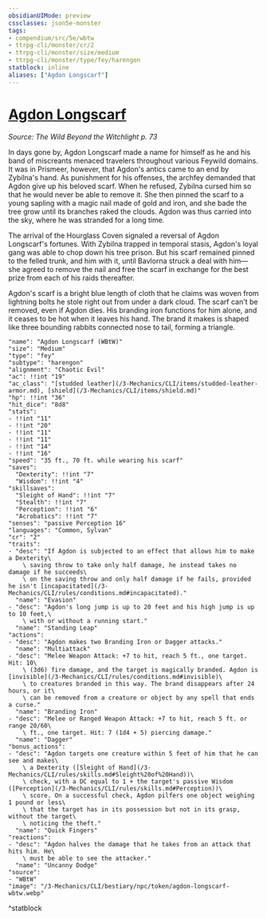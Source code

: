 ```yaml
---
obsidianUIMode: preview
cssclasses: json5e-monster
tags:
- compendium/src/5e/wbtw
- ttrpg-cli/monster/cr/2
- ttrpg-cli/monster/size/medium
- ttrpg-cli/monster/type/fey/harengon
statblock: inline
aliases: ["Agdon Longscarf"]
---
```

# [Agdon Longscarf](3-Mechanics\CLI\bestiary\npc/agdon-longscarf-wbtw.md)
*Source: The Wild Beyond the Witchlight p. 73*  

In days gone by, Agdon Longscarf made a name for himself as he and his band of miscreants menaced travelers throughout various Feywild domains. It was in Prismeer, however, that Agdon's antics came to an end by Zybilna's hand. As punishment for his offenses, the archfey demanded that Agdon give up his beloved scarf. When he refused, Zybilna cursed him so that he would never be able to remove it. She then pinned the scarf to a young sapling with a magic nail made of gold and iron, and she bade the tree grow until its branches raked the clouds. Agdon was thus carried into the sky, where he was stranded for a long time.

The arrival of the Hourglass Coven signaled a reversal of Agdon Longscarf's fortunes. With Zybilna trapped in temporal stasis, Agdon's loyal gang was able to chop down his tree prison. But his scarf remained pinned to the felled trunk, and him with it, until Bavlorna struck a deal with him—she agreed to remove the nail and free the scarf in exchange for the best prize from each of his raids thereafter.

Agdon's scarf is a bright blue length of cloth that he claims was woven from lightning bolts he stole right out from under a dark cloud. The scarf can't be removed, even if Agdon dies. His branding iron functions for him alone, and it ceases to be hot when it leaves his hand. The brand it makes is shaped like three bounding rabbits connected nose to tail, forming a triangle.

```statblock
"name": "Agdon Longscarf (WBtW)"
"size": "Medium"
"type": "fey"
"subtype": "harengon"
"alignment": "Chaotic Evil"
"ac": !!int "19"
"ac_class": "[studded leather](/3-Mechanics/CLI/items/studded-leather-armor.md), [shield](/3-Mechanics/CLI/items/shield.md)"
"hp": !!int "36"
"hit_dice": "8d8"
"stats":
- !!int "11"
- !!int "20"
- !!int "11"
- !!int "11"
- !!int "14"
- !!int "16"
"speed": "35 ft., 70 ft. while wearing his scarf"
"saves":
  "Dexterity": !!int "7"
  "Wisdom": !!int "4"
"skillsaves":
  "Sleight of Hand": !!int "7"
  "Stealth": !!int "7"
  "Perception": !!int "6"
  "Acrobatics": !!int "7"
"senses": "passive Perception 16"
"languages": "Common, Sylvan"
"cr": "2"
"traits":
- "desc": "If Agdon is subjected to an effect that allows him to make a Dexterity\
    \ saving throw to take only half damage, he instead takes no damage if he succeeds\
    \ on the saving throw and only half damage if he fails, provided he isn't [incapacitated](/3-Mechanics/CLI/rules/conditions.md#incapacitated)."
  "name": "Evasion"
- "desc": "Agdon's long jump is up to 20 feet and his high jump is up to 10 feet,\
    \ with or without a running start."
  "name": "Standing Leap"
"actions":
- "desc": "Agdon makes two Branding Iron or Dagger attacks."
  "name": "Multiattack"
- "desc": "Melee Weapon Attack: +7 to hit, reach 5 ft., one target. Hit: 10\
    \ (3d6) fire damage, and the target is magically branded. Agdon is [invisible](/3-Mechanics/CLI/rules/conditions.md#invisible)\
    \ to creatures branded in this way. The brand disappears after 24 hours, or it\
    \ can be removed from a creature or object by any spell that ends a curse."
  "name": "Branding Iron"
- "desc": "Melee or Ranged Weapon Attack: +7 to hit, reach 5 ft. or range 20/60\
    \ ft., one target. Hit: 7 (1d4 + 5) piercing damage."
  "name": "Dagger"
"bonus_actions":
- "desc": "Agdon targets one creature within 5 feet of him that he can see and makes\
    \ a Dexterity ([Sleight of Hand](/3-Mechanics/CLI/rules/skills.md#Sleight%20of%20Hand))\
    \ check, with a DC equal to 1 + the target's passive Wisdom ([Perception](/3-Mechanics/CLI/rules/skills.md#Perception))\
    \ score. On a successful check, Agdon pilfers one object weighing 1 pound or less\
    \ that the target has in its possession but not in its grasp, without the target\
    \ noticing the theft."
  "name": "Quick Fingers"
"reactions":
- "desc": "Agdon halves the damage that he takes from an attack that hits him. He\
    \ must be able to see the attacker."
  "name": "Uncanny Dodge"
"source":
- "WBtW"
"image": "/3-Mechanics/CLI/bestiary/npc/token/agdon-longscarf-wbtw.webp"
```
^statblock